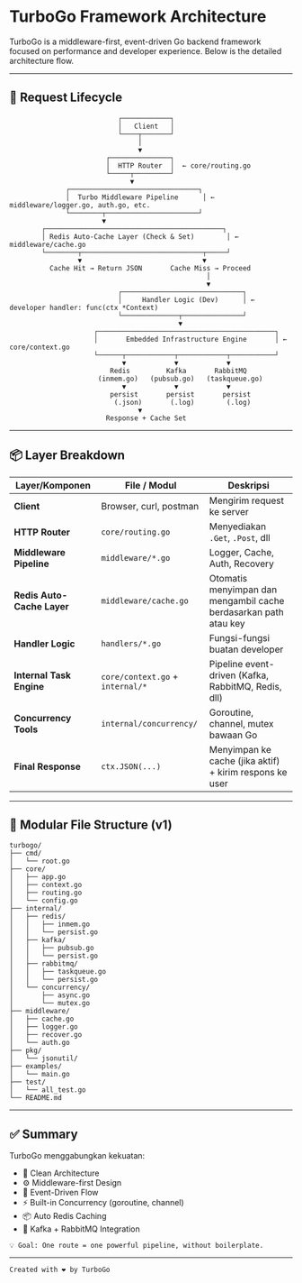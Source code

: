 
# TurboGo Framework Architecture

TurboGo is a middleware-first, event-driven Go backend framework focused on performance and developer experience. Below is the detailed architecture flow.

---

## 🧭 Request Lifecycle

```
                           ┌────────────┐
                           │   Client   │
                           └────┬───────┘
                                │
                                ▼
                        ┌───────────────┐
                        │  HTTP Router  │  ← core/routing.go
                        └─────┬─────────┘
                              ▼
              ┌────────────────────────────────┐
              │  Turbo Middleware Pipeline      │ ← middleware/logger.go, auth.go, etc.
              └────────┬───────────────────────┘
                       ▼
        ┌────────────────────────────────────────────┐
        │ Redis Auto-Cache Layer (Check & Set)        │ ← middleware/cache.go
        └────────┬──────────────────────────────┬─────┘
                 ▼                              ▼
          Cache Hit → Return JSON       Cache Miss → Proceed
                                                 │
                                                 ▼
                           ┌──────────────────────────────┐
                           │     Handler Logic (Dev)      │ ← developer handler: func(ctx *Context)
                           └──────────────┬───────────────┘
                                          ▼
                     ┌────────────────────────────────────────────┐
                     │       Embedded Infrastructure Engine       │ ← core/context.go
                     └──────┬────────────┬────────────┬───────────┘
                            ▼            ▼            ▼
                         Redis         Kafka       RabbitMQ
                      (inmem.go)   (pubsub.go)   (taskqueue.go)
                            ▼            ▼            ▼
                         persist       persist       persist
                          (.json)       (.log)        (.log)
                                ▼
                        Response + Cache Set
```


---

## 📦 Layer Breakdown

| Layer/Komponen              | File / Modul                         | Deskripsi                                                                 |
|-----------------------------|--------------------------------------|--------------------------------------------------------------------------|
| **Client**                  | Browser, curl, postman               | Mengirim request ke server                                               |
| **HTTP Router**             | `core/routing.go`                    | Menyediakan `.Get`, `.Post`, dll                                         |
| **Middleware Pipeline**     | `middleware/*.go`                    | Logger, Cache, Auth, Recovery                                            |
| **Redis Auto-Cache Layer**  | `middleware/cache.go`                | Otomatis menyimpan dan mengambil cache berdasarkan path atau key         |
| **Handler Logic**           | `handlers/*.go`                      | Fungsi-fungsi buatan developer                                           |
| **Internal Task Engine**    | `core/context.go` + `internal/*`     | Pipeline event-driven (Kafka, RabbitMQ, Redis, dll)                      |
| **Concurrency Tools**       | `internal/concurrency/`              | Goroutine, channel, mutex bawaan Go                                      |
| **Final Response**          | `ctx.JSON(...)`                      | Menyimpan ke cache (jika aktif) + kirim respons ke user                  |

---

## 🧱 Modular File Structure (v1)


```
turbogo/
├── cmd/
│   └── root.go
├── core/
│   ├── app.go
│   ├── context.go
│   ├── routing.go
│   └── config.go
├── internal/
│   ├── redis/
│   │   ├── inmem.go
│   │   └── persist.go
│   ├── kafka/
│   │   ├── pubsub.go
│   │   └── persist.go
│   ├── rabbitmq/
│   │   ├── taskqueue.go
│   │   └── persist.go
│   └── concurrency/
│       ├── async.go
│       └── mutex.go
├── middleware/
│   ├── cache.go
│   ├── logger.go
│   ├── recover.go
│   └── auth.go
├── pkg/
│   └── jsonutil/
├── examples/
│   └── main.go
├── test/
│   └── all_test.go
└── README.md
```

---

## ✅ Summary

TurboGo menggabungkan kekuatan:

- 🧠 Clean Architecture
- ⚙️ Middleware-first Design
- 🚀 Event-Driven Flow
- ⚡ Built-in Concurrency (goroutine, channel)
- 📦 Auto Redis Caching
- 📮 Kafka + RabbitMQ Integration

```
💡 Goal: One route = one powerful pipeline, without boilerplate.
```

---

```
Created with ❤️ by TurboGo
```
